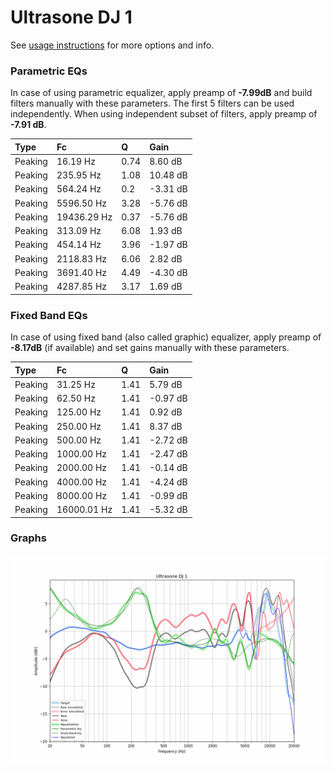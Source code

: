 # Ultrasone DJ 1
See [usage instructions](https://github.com/jaakkopasanen/AutoEq#usage) for more options and info.

### Parametric EQs
In case of using parametric equalizer, apply preamp of **-7.99dB** and build filters manually
with these parameters. The first 5 filters can be used independently.
When using independent subset of filters, apply preamp of **-7.91 dB**.

| Type    | Fc          |    Q | Gain     |
|:--------|:------------|:-----|:---------|
| Peaking | 16.19 Hz    | 0.74 | 8.60 dB  |
| Peaking | 235.95 Hz   | 1.08 | 10.48 dB |
| Peaking | 564.24 Hz   | 0.2  | -3.31 dB |
| Peaking | 5596.50 Hz  | 3.28 | -5.76 dB |
| Peaking | 19436.29 Hz | 0.37 | -5.76 dB |
| Peaking | 313.09 Hz   | 6.08 | 1.93 dB  |
| Peaking | 454.14 Hz   | 3.96 | -1.97 dB |
| Peaking | 2118.83 Hz  | 6.06 | 2.82 dB  |
| Peaking | 3691.40 Hz  | 4.49 | -4.30 dB |
| Peaking | 4287.85 Hz  | 3.17 | 1.69 dB  |

### Fixed Band EQs
In case of using fixed band (also called graphic) equalizer, apply preamp of **-8.17dB**
(if available) and set gains manually with these parameters.

| Type    | Fc          |    Q | Gain     |
|:--------|:------------|:-----|:---------|
| Peaking | 31.25 Hz    | 1.41 | 5.79 dB  |
| Peaking | 62.50 Hz    | 1.41 | -0.97 dB |
| Peaking | 125.00 Hz   | 1.41 | 0.92 dB  |
| Peaking | 250.00 Hz   | 1.41 | 8.37 dB  |
| Peaking | 500.00 Hz   | 1.41 | -2.72 dB |
| Peaking | 1000.00 Hz  | 1.41 | -2.47 dB |
| Peaking | 2000.00 Hz  | 1.41 | -0.14 dB |
| Peaking | 4000.00 Hz  | 1.41 | -4.24 dB |
| Peaking | 8000.00 Hz  | 1.41 | -0.99 dB |
| Peaking | 16000.01 Hz | 1.41 | -5.32 dB |

### Graphs
![](./Ultrasone%20DJ%201.png)